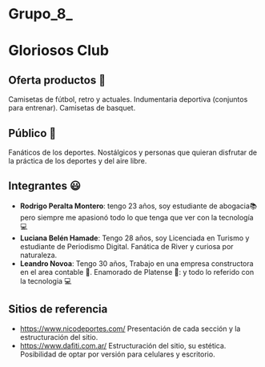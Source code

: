 
# Grupo_8_
# Gloriosos Club

## Oferta productos :hotel:
Camisetas de fútbol, retro y actuales. Indumentaria deportiva (conjuntos para entrenar). Camisetas de basquet. 
## Público :loudspeaker:
Fanáticos de los deportes. Nostálgicos y personas que quieran disfrutar de la práctica de los deportes y del aire libre. 
## Integrantes :smiley:
* **Rodrigo Peralta Montero**: tengo 23 años, soy estudiante de abogacia:books: pero siempre me apasionó todo lo que tenga que ver con la tecnología :computer:
* **Luciana Belén Hamade**: Tengo 28 años, soy Licenciada en Turismo y estudiante de Periodismo Digital. Fanática de River y curiosa por naturaleza.
* **Leandro Novoa**: Tengo 30 años, Trabajo en una empresa constructora en el area contable 🚧. Enamorado de Platense 🦑: y todo lo referido con la tecnologia 💻
## Sitios de referencia
* https://www.nicodeportes.com/ Presentación de cada sección y la estructuración del sitio.
* https://www.dafiti.com.ar/ Estructuración del sitio, su estética. Posibilidad de optar por versión para celulares y escritorio.
